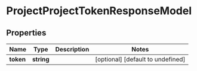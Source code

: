 # ProjectProjectTokenResponseModel

## Properties

Name | Type | Description | Notes
------------ | ------------- | ------------- | -------------
**token** | **string** |  | [optional] [default to undefined]


